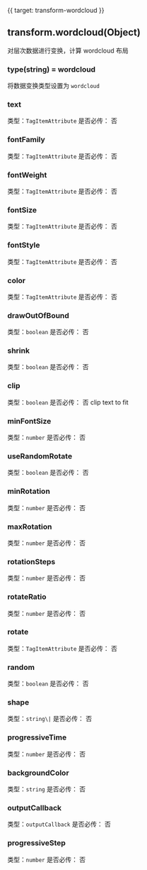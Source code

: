 {{ target: transform-wordcloud }}

## transform.wordcloud(Object)

对层次数据进行变换，计算 wordcloud 布局

### type(string) = wordcloud

将数据变换类型设置为 `wordcloud`

### text

类型：`TagItemAttribute`
是否必传： 否

### fontFamily

类型：`TagItemAttribute`
是否必传： 否

### fontWeight

类型：`TagItemAttribute`
是否必传： 否

### fontSize

类型：`TagItemAttribute`
是否必传： 否

### fontStyle

类型：`TagItemAttribute`
是否必传： 否

### color

类型：`TagItemAttribute`
是否必传： 否

### drawOutOfBound

类型：`boolean`
是否必传： 否

### shrink

类型：`boolean`
是否必传： 否

### clip

类型：`boolean`
是否必传： 否
clip text to fit

### minFontSize

类型：`number`
是否必传： 否

### useRandomRotate

类型：`boolean`
是否必传： 否

### minRotation

类型：`number`
是否必传： 否

### maxRotation

类型：`number`
是否必传： 否

### rotationSteps

类型：`number`
是否必传： 否

### rotateRatio

类型：`number`
是否必传： 否

### rotate

类型：`TagItemAttribute`
是否必传： 否

### random

类型：`boolean`
是否必传： 否

### shape

类型：`string\|`
是否必传： 否

### progressiveTime

类型：`number`
是否必传： 否

### backgroundColor

类型：`string`
是否必传： 否

### outputCallback

类型：`outputCallback`
是否必传： 否

### progressiveStep

类型：`number`
是否必传： 否
